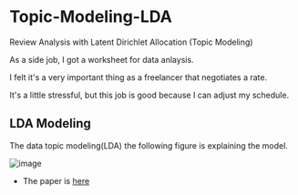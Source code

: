 # Topic-Modeling-LDA
Review Analysis with Latent Dirichlet Allocation (Topic Modeling)


As a side job, I got a worksheet for data anlaysis.

I felt it's a very important thing as a freelancer that negotiates a rate.

It's a little stressful, but this job is good because I can adjust my schedule.



## LDA Modeling
The data topic modeling(LDA) the following figure is explaining the model.

![image](https://user-images.githubusercontent.com/77769026/196339881-b05ae589-d53a-493b-ae29-0b2fa21a6fe6.png)


- The paper is [here](https://www.jmlr.org/papers/volume3/blei03a/blei03a.pdf)
